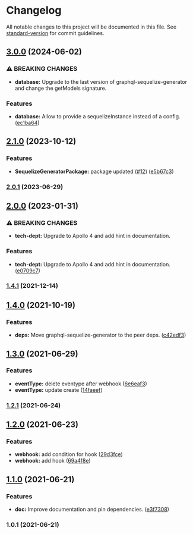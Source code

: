 # Changelog

All notable changes to this project will be documented in this file. See [standard-version](https://github.com/conventional-changelog/standard-version) for commit guidelines.

## [3.0.0](https://github.com/teamstarter/graphql-web-hooks/compare/v2.1.0...v3.0.0) (2024-06-02)


### ⚠ BREAKING CHANGES

* **database:** Upgrade to the last version of graphql-sequelize-generator and change the getModels signature.

### Features

* **database:** Allow to provide a sequelizeInstance instead of a config. ([ec1ba64](https://github.com/teamstarter/graphql-web-hooks/commit/ec1ba64180b7b91c46e6c54bef587a892bf05f46))

## [2.1.0](https://github.com/teamstarter/graphql-web-hooks/compare/v2.0.1...v2.1.0) (2023-10-12)


### Features

* **SequelizeGeneratorPackage:** package updated ([#12](https://github.com/teamstarter/graphql-web-hooks/issues/12)) ([e5b67c3](https://github.com/teamstarter/graphql-web-hooks/commit/e5b67c33b535dff544af3afc317b0d01e92666dd))

### [2.0.1](https://github.com/teamstarter/graphql-web-hooks/compare/v2.0.0...v2.0.1) (2023-06-29)

## [2.0.0](https://github.com/teamstarter/graphql-web-hooks/compare/v1.4.1...v2.0.0) (2023-01-31)


### ⚠ BREAKING CHANGES

* **tech-dept:** Upgrade to Apollo 4 and add hint in documentation.

### Features

* **tech-dept:** Upgrade to Apollo 4 and add hint in documentation. ([e0709c7](https://github.com/teamstarter/graphql-web-hooks/commit/e0709c7cb2b361479f508f8f49760a3c26c8ce9f))

### [1.4.1](https://github.com/teamstarter/graphql-web-hooks/compare/v1.4.0...v1.4.1) (2021-12-14)

## [1.4.0](https://github.com/teamstarter/graphql-web-hooks/compare/v1.3.0...v1.4.0) (2021-10-19)


### Features

* **deps:** Move graphql-sequelize-generator to the peer deps. ([c42edf3](https://github.com/teamstarter/graphql-web-hooks/commit/c42edf3e5e5886a5a430e1fb8b051adbef224deb))

## [1.3.0](https://github.com/teamstarter/graphql-web-hooks/compare/v1.2.1...v1.3.0) (2021-06-29)


### Features

* **eventType:** delete eventype after webhook ([6e6eaf3](https://github.com/teamstarter/graphql-web-hooks/commit/6e6eaf3fb1d6512bedcaec376b19009b34ac6a25))
* **eventType:** update create ([14faeef](https://github.com/teamstarter/graphql-web-hooks/commit/14faeefef5c3c105aad7bbf01ec99294c6612ad7))

### [1.2.1](https://github.com/teamstarter/graphql-web-hooks/compare/v1.2.0...v1.2.1) (2021-06-24)

## [1.2.0](https://github.com/teamstarter/graphql-web-hooks/compare/v1.1.0...v1.2.0) (2021-06-23)


### Features

* **webhook:** add condition for hook ([29d3fce](https://github.com/teamstarter/graphql-web-hooks/commit/29d3fce725d9be3d404f701e87104f747b7798f5))
* **webhook:** add hook ([69a4f8e](https://github.com/teamstarter/graphql-web-hooks/commit/69a4f8ef535ef9aba3066b24d3d69fe653dc5952))

## [1.1.0](https://github.com/teamstarter/graphql-web-hooks/compare/v1.0.1...v1.1.0) (2021-06-21)


### Features

* **doc:** Improve documentation and pin dependencies. ([e3f7308](https://github.com/teamstarter/graphql-web-hooks/commit/e3f73081a163b40abed1549ea1dd9bc8de02265a))

### 1.0.1 (2021-06-21)

